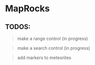 # MapRocks

## TODOS:

> make a range control (in progress)

> make a search control (in progress)

> add markers to meteorites
